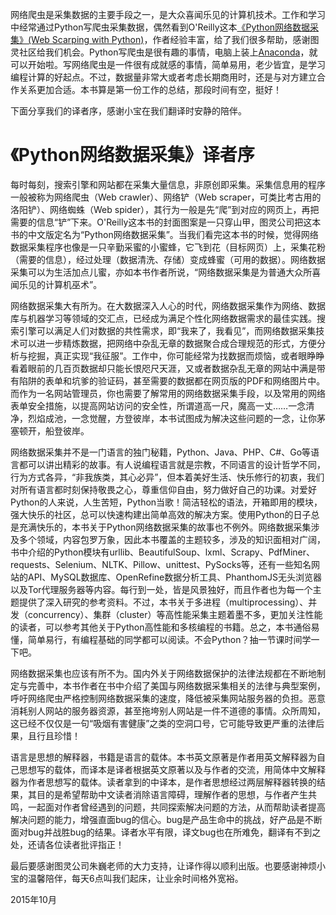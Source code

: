 <!-- 
.. title: Python网络数据采集
.. slug: chs-web-scarping-with-python
.. date: 2016-06-08 19:22:38 UTC+08:00
.. tags: Python,CHS
.. link: 
.. description: 
.. type: text
-->

网络爬虫是采集数据的主要手段之一，是大众喜闻乐见的计算机技术。工作和学习中经常通过Python写爬虫采集数据，偶然看到O'Reilly这本[《Python网络数据采集》(Web Scarping with Python)](http://item.m.jd.com/product/11896401.html)，作者经验丰富，给了我们很多帮助，感谢图灵社区给我们机会。Python写爬虫是很有趣的事情，电脑上装上[Anaconda](https://www.continuum.io/downloads)，就可以开始啦。写网络爬虫是一件很有成就感的事情，简单易用，老少皆宜，是学习编程计算的好起点。不过，数据量非常大或者考虑长期商用时，还是与对方建立合作关系更加合适。本书算是第一份工作的总结，那段时间有空，挺好！

下面分享我们的译者序，感谢小宝在我们翻译时安静的陪伴。

# 《Python网络数据采集》译者序

每时每刻，搜索引擎和网站都在采集大量信息，非原创即采集。采集信息用的程序一般被称为网络爬虫（Web crawler）、网络铲（Web scraper，可类比考古用的洛阳铲）、网络蜘蛛（Web spider），其行为一般是先“爬”到对应的网页上，再把需要的信息“铲”下来。O'Reilly这本书的封面图案是一只穿山甲，图灵公司把这本书的中文版定名为“Python网络数据采集”。当我们看完这本书的时候，觉得网络数据采集程序也像是一只辛勤采蜜的小蜜蜂，它飞到花（目标网页）上，采集花粉（需要的信息），经过处理（数据清洗、存储）变成蜂蜜（可用的数据）。网络数据采集可以为生活加点儿蜜，亦如本书作者所说，“网络数据采集是为普通大众所喜闻乐见的计算机巫术”。

网络数据采集大有所为。在大数据深入人心的时代，网络数据采集作为网络、数据库与机器学习等领域的交汇点，已经成为满足个性化网络数据需求的最佳实践。搜索引擎可以满足人们对数据的共性需求，即“我来了，我看见”，而网络数据采集技术可以进一步精炼数据，把网络中杂乱无章的数据聚合成合理规范的形式，方便分析与挖掘，真正实现“我征服”。工作中，你可能经常为找数据而烦恼，或者眼睁睁看着眼前的几百页数据却只能长恨咫尺天涯，又或者数据杂乱无章的网站中满是带有陷阱的表单和坑爹的验证码，甚至需要的数据都在网页版的PDF和网络图片中。而作为一名网站管理员，你也需要了解常用的网络数据采集手段，以及常用的网络表单安全措施，以提高网站访问的安全性，所谓道高一尺，魔高一丈……一念清净，烈焰成池，一念觉醒，方登彼岸，本书试图成为解决这些问题的一念，让你茅塞顿开，船登彼岸。

网络数据采集并不是一门语言的独门秘籍，Python、Java、PHP、C#、Go等语言都可以讲出精彩的故事。有人说编程语言就是宗教，不同语言的设计哲学不同，行为方式各异，“非我族类，其心必异”，但本着美好生活、快乐修行的初衷，我们对所有语言都时刻保持敬畏之心，尊重信仰自由，努力做好自己的功课。对爱好Python的人来说，人生苦短，Python当歌！简洁轻松的语法，开箱即用的模块，强大快乐的社区，总可以快速构建出简单高效的解决方案。使用Python的日子总是充满快乐的，本书关于Python网络数据采集的故事也不例外。网络数据采集涉及多个领域，内容包罗万象，因此本书覆盖的主题较多，涉及的知识面相对广阔，书中介绍的Python模块有urllib、BeautifulSoup、lxml、Scrapy、PdfMiner、requests、Selenium、NLTK、Pillow、unittest、PySocks等，还有一些知名网站的API、MySQL数据库、OpenRefine数据分析工具、PhanthomJS无头浏览器以及Tor代理服务器等内容。每行到一处，皆是风景独好，而且作者也为每一个主题提供了深入研究的参考资料。不过，本书关于多进程（multiprocessing）、并发（concurrency）、集群（cluster）等高性能采集主题着墨不多，更加关注性能的读者，可以参考其他关于Python高性能和多核编程的书籍。总之，本书通俗易懂，简单易行，有编程基础的同学都可以阅读。不会Python？抽一节课时间学一下吧。

网络数据采集也应该有所不为。国内外关于网络数据保护的法律法规都在不断地制定与完善中，本书作者在书中介绍了美国与网络数据采集相关的法律与典型案例，呼吁网络爬虫严格控制网络数据采集的速度，降低被采集网站服务器的负担。恶意消耗别人网站的服务器资源，甚至拖垮别人网站是一件不道德的事情。众所周知，这已经不仅仅是一句“吸烟有害健康”之类的空洞口号，它可能导致更严重的法律后果，且行且珍惜！

语言是思想的解释器，书籍是语言的载体。本书英文原著是作者用英文解释器为自己思想写的载体，而译本是译者根据英文原著以及与作者的交流，用简体中文解释器为作者思想写的载体。读者拿到的中译本，是作者思想经过两层解释器转换的结果，其目的是希望帮助中文读者消除语言障碍，理解作者的思想，与作者产生共鸣，一起面对作者曾经遇到的问题，共同探索解决问题的方法，从而帮助读者提高解决问题的能力，增强直面bug的信心。bug是产品生命中的挑战，好产品是不断面对bug并战胜bug的结果。译者水平有限，译文bug也在所难免，翻译有不到之处，还请各位读者批评指正！

最后要感谢图灵公司朱巍老师的大力支持，让译作得以顺利出版。也要感谢神烦小宝的温馨陪伴，每天6点叫我们起床，让业余时间格外宽裕。

2015年10月
